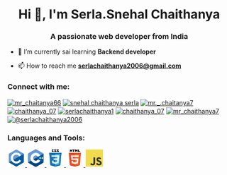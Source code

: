 <h1 align="center">Hi 👋, I'm Serla.Snehal Chaithanya</h1>
<h3 align="center">A passionate web developer from India</h3>

- 🌱 I’m currently sai  learning **Backend developer**

- 📫 How to reach me **serlachaithanya2006@gmail.com**

<h3 align="left">Connect with me:</h3>
<p align="left">
<a href="https://twitter.com/mr_chaitanya66" target="blank"><img align="center" src="https://raw.githubusercontent.com/rahuldkjain/github-profile-readme-generator/master/src/images/icons/Social/twitter.svg" alt="mr_chaitanya66" height="30" width="40" /></a>
<a href="https://linkedin.com/in/snehal chaithanya serla" target="blank"><img align="center" src="https://raw.githubusercontent.com/rahuldkjain/github-profile-readme-generator/master/src/images/icons/Social/linked-in-alt.svg" alt="snehal chaithanya serla" height="30" width="40" /></a>
<a href="https://instagram.com/mr._.chaitanya7" target="blank"><img align="center" src="https://raw.githubusercontent.com/rahuldkjain/github-profile-readme-generator/master/src/images/icons/Social/instagram.svg" alt="mr._.chaitanya7" height="30" width="40" /></a>
<a href="https://www.codechef.com/users/chaithanya_07" target="blank"><img align="center" src="https://cdn.jsdelivr.net/npm/simple-icons@3.1.0/icons/codechef.svg" alt="chaithanya_07" height="30" width="40" /></a>
<a href="https://www.hackerrank.com/serlachaithanya1" target="blank"><img align="center" src="https://raw.githubusercontent.com/rahuldkjain/github-profile-readme-generator/master/src/images/icons/Social/hackerrank.svg" alt="serlachaithanya1" height="30" width="40" /></a>
<a href="https://codeforces.com/profile/chaithanya_07" target="blank"><img align="center" src="https://raw.githubusercontent.com/rahuldkjain/github-profile-readme-generator/master/src/images/icons/Social/codeforces.svg" alt="chaithanya_07" height="30" width="40" /></a>
<a href="https://www.leetcode.com/mr_chaithanya7" target="blank"><img align="center" src="https://raw.githubusercontent.com/rahuldkjain/github-profile-readme-generator/master/src/images/icons/Social/leet-code.svg" alt="mr_chaithanya7" height="30" width="40" /></a>
<a href="https://www.hackerearth.com/@serlachaithanya2006" target="blank"><img align="center" src="https://raw.githubusercontent.com/rahuldkjain/github-profile-readme-generator/master/src/images/icons/Social/hackerearth.svg" alt="@serlachaithanya2006" height="30" width="40" /></a>
</p>

<h3 align="left">Languages and Tools:</h3>
<p align="left"> <a href="https://www.cprogramming.com/" target="_blank" rel="noreferrer"> <img src="https://raw.githubusercontent.com/devicons/devicon/master/icons/c/c-original.svg" alt="c" width="40" height="40"/> </a> <a href="https://www.w3schools.com/cpp/" target="_blank" rel="noreferrer"> <img src="https://raw.githubusercontent.com/devicons/devicon/master/icons/cplusplus/cplusplus-original.svg" alt="cplusplus" width="40" height="40"/> </a> <a href="https://www.w3schools.com/css/" target="_blank" rel="noreferrer"> <img src="https://raw.githubusercontent.com/devicons/devicon/master/icons/css3/css3-original-wordmark.svg" alt="css3" width="40" height="40"/> </a> <a href="https://www.w3.org/html/" target="_blank" rel="noreferrer"> <img src="https://raw.githubusercontent.com/devicons/devicon/master/icons/html5/html5-original-wordmark.svg" alt="html5" width="40" height="40"/> </a> <a href="https://developer.mozilla.org/en-US/docs/Web/JavaScript" target="_blank" rel="noreferrer"> <img src="https://raw.githubusercontent.com/devicons/devicon/master/icons/javascript/javascript-original.svg" alt="javascript" width="40" height="40"/> </a> </p>
